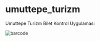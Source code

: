 # umuttepe_turizm

Umuttepe Turizm Bilet Kontrol Uygulaması

![barcode](https://github.com/Arifcngk/umuttepe_turizm_muavin-/assets/93188117/cf5d8434-68ab-4733-8f8e-9cbfe0be5159)
